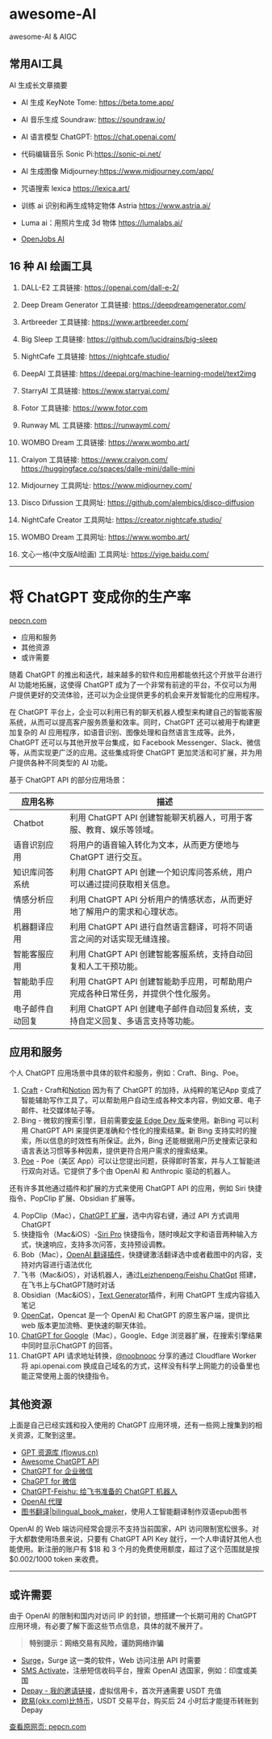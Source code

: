 # awesome-AI
awesome-AI &amp; AIGC

## 常用AI工具

AI 生成长文章摘要
- AI 生成 KeyNote
Tome: https://beta.tome.app/

- AI 音乐生成
Soundraw: https://soundraw.io/

- AI 语言模型
ChatGPT: https://chat.openai.com/

- 代码编辑音乐
Sonic Pi:https://sonic-pi.net/

- AI 生成图像
Midjourney:https://www.midjourney.com/app/

- 咒语搜索 lexica
https://lexica.art/

- 训练 ai 识别和再生成特定物体 Astria
https://www.astria.ai/

- Luma ai：用照片生成 3d 物体
https://lumalabs.ai/

- [OpenJobs AI](https://www.openjobs-ai.com/)

## 16 种 AI 绘画工具

1. DALL-E2
工具链接: https://openai.com/dall-e-2/

2. Deep Dream Generator
工具链接: https://deepdreamgenerator.com/

3. Artbreeder
工具链接: https://www.artbreeder.com/

4. Big Sleep
工具链接: https://github.com/lucidrains/big-sleep

5. NightCafe 
工具链接: https://nightcafe.studio/

6. DeepAI
工具链接: https://deepai.org/machine-learning-model/text2img

7. StarryAI
工具链接: https://www.starryai.com/

8. Fotor
工具链接: https://www.fotor.com

9. Runway ML
工具链接: https://runwayml.com/

10. WOMBO Dream
工具链接: https://www.wombo.art/

11. Craiyon
工具链接: https://www.craiyon.com/
https://huggingface.co/spaces/dalle-mini/dalle-mini

12. Midjourney
工具网址: https://www.midjourney.com/

13. Disco Difussion
工具网址: https://github.com/alembics/disco-diffusion

14. NightCafe Creator
工具网址: https://creator.nightcafe.studio/

15. WOMBO Dream
工具网址: https://www.wombo.art/

16. 文心一格(中文版AI绘画)
工具网址: https://yige.baidu.com/



-----------


# 将 ChatGPT 变成你的生产率

[pepcn.com](https://pepcn.com/gtd/jiang-chatgpt-bian-cheng-ni-de-sheng-chan-lu#toc_0)

*   应用和服务
*   其他资源
*   或许需要

随着 ChatGPT 的推出和迭代，越来越多的软件和应用都能依托这个开放平台进行 AI 功能地拓展，这使得 ChatGPT 成为了一个非常有前途的平台，不仅可以为用户提供更好的交流体验，还可以为企业提供更多的机会来开发智能化的应用程序。

在 ChatGPT 平台上，企业可以利用已有的聊天机器人模型来构建自己的智能客服系统，从而可以提高客户服务质量和效率。同时，ChatGPT 还可以被用于构建更加复杂的 AI 应用程序，如语音识别、图像处理和自然语言生成等。此外，ChatGPT 还可以与其他开放平台集成，如 Facebook Messenger、Slack、微信等，从而实现更广泛的应用。这些集成将使 ChatGPT 更加灵活和可扩展，并为用户提供各种不同类型的 AI 功能。



基于 ChatGPT API 的部分应用场景：

|  应用名称  | 描述  |
|  ----  | ----  |
| Chatbot  | 利用 ChatGPT API 创建智能聊天机器人，可用于客服、教育、娱乐等领域。 |
| 语音识别应用 | 将用户的语音输入转化为文本，从而更方便地与 ChatGPT 进行交互。 |
| 知识库问答系统 | 利用 ChatGPT API 创建一个知识库问答系统，用户可以通过提问获取相关信息。 |
| 情感分析应用 | 利用 ChatGPT API 分析用户的情感状态，从而更好地了解用户的需求和心理状态。 |
| 机器翻译应用 | 利用 ChatGPT API 进行自然语言翻译，可将不同语言之间的对话实现无缝连接。 |
| 智能客服应用 | 利用 ChatGPT API 创建智能客服系统，支持自动回复和人工干预功能。 |
| 智能助手应用 | 利用 ChatGPT API 创建智能助手应用，可帮助用户完成各种日常任务，并提供个性化服务。 |
| 电子邮件自动回复 | 利用 ChatGPT API 创建电子邮件自动回复系统，支持自定义回复、多语言支持等功能。 |


## 应用和服务

个人 ChatGPT 应用场景中具体的软件和服务，例如：Craft、Bing、Poe。

1.  [Craft](https://support.craft.do/hc/en-us/articles/8104602502557-About-Craft-AI-Assistant) - Craft和[Notion](https://www.notion.so/zh-cn) 因为有了 ChatGPT 的加持，从纯粹的笔记App 变成了智能辅助写作工具了。可以帮助用户自动生成各种文本内容，例如文章、电子邮件、社交媒体帖子等。
2.  Bing - 微软的搜索引擎，目前需要[安装 Edge Dev 版](https://www.microsoftedgeinsider.com/zh-cn/download)来使用。新Bing 可以利用 ChatGPT API 来提供更准确和个性化的搜索结果。新 Bing 支持实时的搜索，所以信息的时效性有所保证。此外，Bing 还能根据用户历史搜索记录和语言表达习惯等多种因素，提供更符合用户需求的搜索结果。
3.  [Poe](https://apps.apple.com/us/app/poe-fast-helpful-ai-chat/id1640745955) - Poe（美区 App）可以让您提出问题，获得即时答案，并与人工智能进行双向对话。它提供了多个由 OpenAI 和 Anthropic 驱动的机器人。

还有许多其他通过插件和扩展的方式来使用 ChatGPT API 的应用，例如 Siri 快捷指令、PopClip 扩展、Obsidian 扩展等。

4.  PopClip（Mac），[ChatGPT 扩展](https://pilotmoon.com/popclip/extensions/page/ChatGPT)，选中内容右键，通过 API 方式调用 ChatGPT
5.  快捷指令（Mac&iOS）-[Siri Pro](https://www.icloud.com/shortcuts/6889d862918e479693be11fd9a0293b2) 快捷指令，随时唤起文字和语音两种输入方式，快速响应，支持多次问答，支持预设调教。
6.  Bob（Mac），[OpenAI 翻译插件](https://github.com/yetone/bob-plugin-openai-translator)，快捷键激活翻译选中或者截图中的内容，支持对内容进行语法优化
7.  飞书（Mac&iOS），对话机器人，通过[Leizhenpeng/Feishu ChatGpt](https://github.com/Leizhenpeng/feishu-chatGpt) 搭建，在飞书上与ChatGPT随时对话
8.  Obsidian（Mac&iOS），[Text Generator](https://github.com/nhaouari/obsidian-textgenerator-plugin)插件，利用 ChatGPT 生成内容插入笔记
9.  [OpenCat](https://apps.apple.com/app/opencat/id6445999201?mt=12)，Opencat 是一个 OpenAl 和 ChatGPT 的原生客户端，提供比 web 版本更加流畅、更快速的聊天体验。
10.  [ChatGPT for Google](https://chrome.google.com/webstore/detail/chatgpt-for-google/jgjaeacdkonaoafenlfkkkmbaopkbilf/related?hl=zh-CN)（Mac），Google、Edge 浏览器扩展，在搜索引擎结果中同时显示ChatGPT 的回答。
11.  ChatGPT API 请求地址转换，[@noobnooc](https://github.com/noobnooc/noobnooc/discussions/9) 分享的通过 Cloudflare Worker 将 api.openai.com 换成自己域名的方式，这样没有科学上网能力的设备里也能正常使用上面的快捷指令。

## 其他资源

上面是自己已经实践和投入使用的 ChatGPT 应用环境，还有一些网上搜集到的相关资源，汇聚到这里。

*   [GPT 资源库 (flowus.cn)](https://flowus.cn/flowus101/share/be634aa4-9576-4bd7-807d-0194382675e5#1825e346-7cde-41c0-ab15-7c9b0f8dd76b)
*   [Awesome ChatGPT API](https://github.com/reorx/awesome-chatgpt-api/blob/master/README_cn.md)
*   [ChatGPT for 企业微信](https://github.com/streetlight3316/toolbox)
*   [ChaGPT for 微信](https://github.com/1cloudy/chatgpt-wechat-landing-page)
*   [ChatGPT-Feishu: 给飞书准备的 ChatGPT 机器人](https://github.com/bestony/ChatGPT-Feishu)
*   [OpenAI 代理](https://github.com/easychen/openai-api-proxy)
*   [图书翻译|bilingual\_book\_maker](https://github.com/yihong0618/bilingual_book_maker)，使用人工智能翻译制作双语epub图书

OpenAI 的 Web 端访问经常会提示不支持当前国家，API 访问限制宽松很多。对于大都数使用场景来说，只要有 ChatGPT API Key 就行，一个人申请好其他人也能使用。新注册的账户有 $18 和 3 个月的免费使用额度，超过了这个范围就是按 $0.002/1000 token 来收费。

* * *

## 或许需要

由于 OpenAI 的限制和国内对访问 IP 的封锁，想搭建一个长期可用的 ChatGPT 应用环境，有必要了解下面这些节点信息，具体的就不展开了。

> **特别提示：网络交易有风险，谨防网络诈骗**

*   [Surge](https://nssurge.com/)，Surge 这一类的软件，Web 访问注册 API 时需要
*   [SMS Activate](https://sms-activate.org/)，注册短信收码平台，搜索 OpenAI 选国家，例如：印度或美国
*   [Depay - 我的邀请链接](https://depay.depay.one/web-app/register-h5?invitCode=685738&lang=zh-cn)，虚拟信用卡，首次开通需要 USDT 充值
*   [欧易(okx.com)比特币](https://www.okx.com/cn/balance/overview)，USDT 交易平台，购买后 24 小时后才能提币转账到 Depay

[查看原网页: pepcn.com](https://pepcn.com/gtd/jiang-chatgpt-bian-cheng-ni-de-sheng-chan-lu#toc_0)
